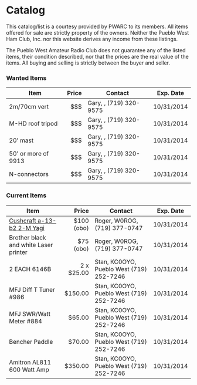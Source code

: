 Catalog 
=======

This catalog/list is a courtesy provided by PWARC to its members. All items offered for sale are strictly property of the owners. Neither the Pueblo West Ham Club, Inc. nor this website derives any income from these listings. 

The Pueblo West Amateur Radio Club does not guarantee any of the listed items, their
condition described, nor that the prices are the real value of the items. All buying and selling is strictly between the buyer and seller.

### Wanted Items ###
|Item|Price|Contact|Exp. Date|
|----|----:|-------|---------|
|2m/70cm vert|$$$|Gary, <span class="callsign"></span>, (719) 320-9575 | 10/31/2014 |
|M-HD roof tripod|$$$|Gary, <span class="callsign"></span>, (719) 320-9575 | 10/31/2014 |
|20' mast|$$$|Gary, <span class="callsign"></span>, (719) 320-9575 | 10/31/2014 |
|50' or more of 9913|$$$|Gary, <span class="callsign"></span>, (719) 320-9575 | 10/31/2014 |
|N-connectors|$$$|Gary, <span class="callsign"></span>, (719) 320-9575 | 10/31/2014 |

### Current Items ###
|Item|Price|Contact|Exp. Date|
|----|----:|-------|---------|
|[Cushcraft a-13-b2 2-M Yagi](http://www.universal-radio.com/catalog/hamants/1357.html)|$100 (obo)|Roger, <span class="callsign">W0ROG</span>, (719) 377-0747| 10/31/2014 |
|Brother black and white Laser printer|$75 (obo)|Roger, <span class="callsign">W0ROG</span>, (719) 377-0747| 10/31/2014 |
|2 EACH 6146B|2 x $25.00|Stan, <span class="callsign">KC0OYO</span>, Pueblo West (719) 252-7246 | 10/31/2014 |
|MFJ Diff T Tuner #986 |$150.00 |Stan, <span class="callsign">KC0OYO</span>, Pueblo West (719) 252-7246 |10/31/2014|
|MFJ SWR/Watt Meter #884 |$65.00 |Stan, <span class="callsign">KC0OYO</span>, Pueblo West (719) 252-7246 |10/31/2014|
|Bencher Paddle |$70.00 |Stan, <span class="callsign">KC0OYO</span>, Pueblo West (719) 252-7246 |10/31/2014|
|Amitron AL811 600 Watt Amp| $350.00 |Stan, <span class="callsign">KC0OYO</span>, Pueblo West (719) 252-7246 |10/31/2014 |
